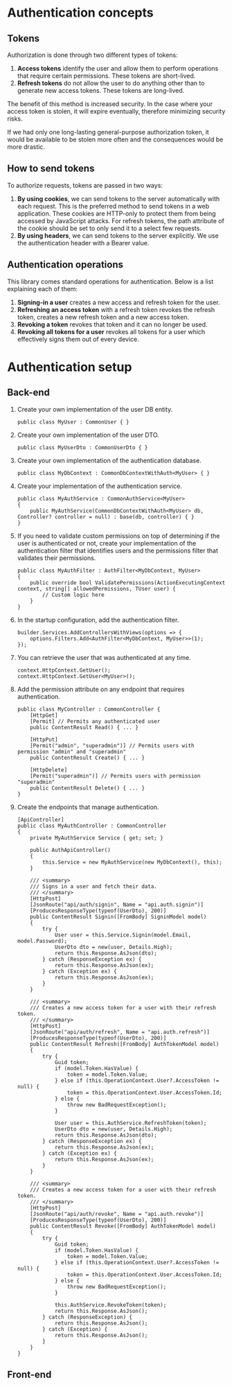﻿# Authentication concepts

## Tokens
Authorization is done through two different types of tokens:

1. **Access tokens** identify the user and allow them to perform operations that require certain permissions. These tokens are short-lived.
2. **Refresh tokens** do not allow the user to do anything other than to generate new access tokens. These tokens are long-lived.

The benefit of this method is increased security. In the case where your access token is stolen, it will expire eventually, therefore minimizing security risks.

If we had only one long-lasting general-purpose authorization token, it would be available to be stolen more often and the consequences would be more drastic.

## How to send tokens
To authorize requests, tokens are passed in two ways:

1. **By using cookies**, we can send tokens to the server automatically with each request. This is the preferred method to send tokens
in a web application. These cookies are HTTP-only to protect them from being accessed by JavaScript attacks. For refresh tokens, the 
path attribute of the cookie should be set to only send it to a select few requests.
2. **By using headers**, we can send tokens to the server explicitly. We use the authentication header with a Bearer value.

## Authentication operations
This library comes standard operations for authentication. Below is a list explaining each of them:

1. **Signing-in a user** creates a new access and refresh token for the user.
2. **Refreshing an access token** with a refresh token revokes the refresh token, creates a new refresh token and a new access token.
3. **Revoking a token** revokes that token and it can no longer be used.
4. **Revoking all tokens for a user** revokes all tokens for a user which effectively signs them out of every device.

# Authentication setup

## Back-end

1. Create your own implementation of the user DB entity.
	```
	public class MyUser : CommonUser { }
	```
1. Create your own implementation of the user DTO.
	```
	public class MyUserDto : CommonUserDto { }
	```
2. Create your own implementation of the authentication database.
	```
	public class MyDbContext : CommonDbContextWithAuth<MyUser> { }
	```
3. Create your implementation of the authentication service.
	```
	public class MyAuthService : CommonAuthService<MyUser>
    {
        public MyAuthService(CommonDbContextWithAuth<MyUser> db, Controller? controller = null) : base(db, controller) { }
    }
	```
4. If you need to validate custom permissions on top of determining if the user is authenticated or not, create your implementation of the authentication filter that identifies users and the permissions filter that validates their permissions.
	```
	public class MyAuthFilter : AuthFilter<MyDbContext, MyUser>
    {
        public override bool ValidatePermissions(ActionExecutingContext context, string[] allowedPermissions, TUser user) {
            // Custom logic here
        }
    }
	```
5. In the startup configuration, add the authentication filter.
 	```
	builder.Services.AddControllersWithViews(options => {
        options.Filters.Add<AuthFilter<MyDbContext, MyUser>>(1);
    });
	```
6. You can retrieve the user that was authenticated at any time.
    ```
	context.HttpContext.GetUser();
    context.HttpContext.GetUser<MyUser>();
	```
7. Add the permission attribute on any endpoint that requires authentication.
    ```
    public class MyController : CommonController {
        [HttpGet]
        [Permit] // Permits any authenticated user
        public ContentResult Read() { ... }
        
        [HttpPut]
        [Permit("admin", "superadmin")] // Permits users with permission "admin" and "superadmin"
        public ContentResult Create() { ... }

        [HttpDelete]
        [Permit("superadmin")] // Permits users with permission "superadmin"
        public ContentResult Delete() { ... }
    }
	```
8. Create the endpoints that manage authentication. 
    ```
    [ApiController]
    public class MyAuthController : CommonController
    {
        private MyAuthService Service { get; set; }

        public AuthApiController()
        {
            this.Service = new MyAuthService(new MyDbContext(), this);
        }

        /// <summary>
        /// Signs in a user and fetch their data.
        /// </summary>
        [HttpPost]
        [JsonRoute("api/auth/signin", Name = "api.auth.signin")]
        [ProducesResponseType(typeof(UserDto), 200)]
        public ContentResult Signin([FromBody] SigninModel model)
        {
            try {
                User user = this.Service.Signin(model.Email, model.Password);
                UserDto dto = new(user, Details.High);
                return this.Response.AsJson(dto);
            } catch (ResponseException ex) {
                return this.Response.AsJson(ex);
            } catch (Exception ex) {
                return this.Response.AsJson(ex);
            }
        }

        /// <summary>
        /// Creates a new access token for a user with their refresh token.
        /// </summary>
        [HttpPost]
        [JsonRoute("api/auth/refresh", Name = "api.auth.refresh")]
        [ProducesResponseType(typeof(UserDto), 200)]
        public ContentResult Refresh([FromBody] AuthTokenModel model)
        {
            try {
                Guid token;
                if (model.Token.HasValue) {
                    token = model.Token.Value;
                } else if (this.OperationContext.User?.AccessToken != null) {
                    token = this.OperationContext.User.AccessToken.Id;
                } else {
                    throw new BadRequestException();
                }

                User user = this.AuthService.RefreshToken(token);
                UserDto dto = new(user, Details.High);
                return this.Response.AsJson(dto);
            } catch (ResponseException ex) {
                return this.Response.AsJson(ex);
            } catch (Exception ex) {
                return this.Response.AsJson(ex);
            }
        }

        /// <summary>
        /// Creates a new access token for a user with their refresh token.
        /// </summary>
        [HttpPost]
        [JsonRoute("api/auth/revoke", Name = "api.auth.revoke")]
        [ProducesResponseType(typeof(UserDto), 200)]
        public ContentResult Revoke([FromBody] AuthTokenModel model)
        {
            try {
                Guid token;
                if (model.Token.HasValue) {
                    token = model.Token.Value;
                } else if (this.OperationContext.User?.AccessToken != null) {
                    token = this.OperationContext.User.AccessToken.Id;
                } else {
                    throw new BadRequestException();
                }

                this.AuthService.RevokeToken(token);
                return this.Response.AsJson();
            } catch (ResponseException) {
                return this.Response.AsJson();
            } catch (Exception) {
                return this.Response.AsJson();
            }
        }
    }
    ```

## Front-end